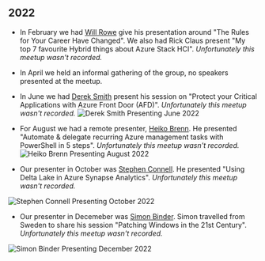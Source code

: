 ## 2022

* In February we had [Will Rowe](https://uk.linkedin.com/in/willrowe) give his presentation around "The Rules for Your Career Have Changed".  We also had Rick Claus present "My top 7 favourite Hybrid things about Azure Stack HCI".  _Unfortunately this meetup wasn't recorded._ 

* In April we held an informal gathering of the group, no speakers presented at the meetup.

* In June we had [Derek Smith](https://twitter.com/ConsidercloudDS) present his session on "Protect your Critical Applications with Azure Front Door (AFD)". _Unfortunately this meetup wasn't recorded._
![Derek Smith Presenting June 2022](/img/june2022.png)

* For August we had a remote presenter, [Heiko Brenn](https://twitter.com/HeikoBrenn).  He presented "Automate & delegate recurring Azure management tasks with PowerShell in 5 steps". _Unfortunately this meetup wasn't recorded._
![Heiko Brenn Presenting August 2022](/img/august2022.png)

* Our presenter in October was [Stephen Connell](https://uk.linkedin.com/in/stephen-connell-4b72925).  He presented "Using Delta Lake in Azure Synapse Analytics". _Unfortunately this meetup wasn't recorded._

![Stephen Connell Presenting October 2022](/img/20221026_181521.jpg)

* Our presenter in Decemeber was [Simon Binder](https://www.linkedin.com/in/simonbinderteliacygate/).  Simon travelled from Sweden to share his session "Patching Windows in the 21st Century". _Unfortunately this meetup wasn't recorded._

![Simon Binder Presenting December 2022](/img/december2022.png)